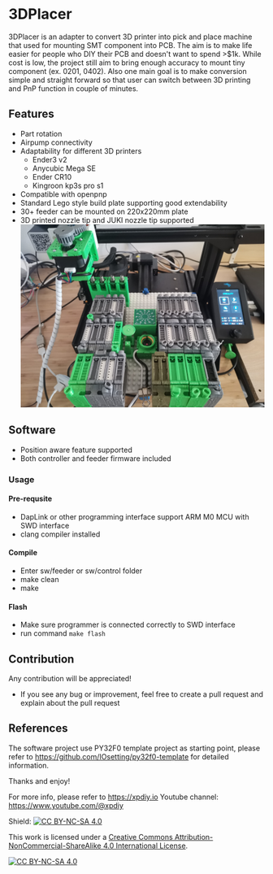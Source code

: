 # 3DPlacer
3DPlacer is an adapter to convert 3D printer into pick and place machine that used 
for mounting SMT component into PCB. The aim is to make life easier for people who DIY their PCB 
and doesn't want to spend >$1k. While cost is low, the project still aim to bring enough accuracy
to mount tiny component (ex. 0201, 0402). Also one main goal is to make conversion simple and straight 
forward so that user can switch between 3D printing and PnP function in couple of minutes.
## Features
* Part rotation
* Airpump connectivity
* Adaptability for different 3D printers
  - Ender3 v2
  - Anycubic Mega SE
  - Ender CR10
  - Kingroon kp3s pro s1
* Compatible with openpnp
* Standard Lego style build plate supporting good extendability
* 30+ feeder can be mounted on 220x220mm plate
* 3D printed nozzle tip and JUKI nozzle tip supported
![3DPlacer for Ender3 v2](https://github.com/xpDIY/3DPlacer/blob/main/pictures/3dplacer_ender3_v2.jpg)

## Software
* Position aware feature supported
* Both controller and feeder firmware included

### Usage

#### Pre-requsite
* DapLink or other programming interface support ARM M0 MCU with SWD interface
* clang compiler installed

#### Compile
* Enter sw/feeder or sw/control folder
* make clean
* make

#### Flash
* Make sure programmer is connected correctly to SWD interface
* run command `make flash`

## Contribution

Any contribution will be appreciated!

* If you see any bug or improvement, feel free to create a pull request and explain about the pull request

## References

The software project use PY32F0 template project as starting point, please refer to https://github.com/IOsetting/py32f0-template for detailed information.

Thanks and enjoy!

For more info, please refer to https://xpdiy.io
Youtube channel: https://www.youtube.com/@xpdiy


Shield: [![CC BY-NC-SA 4.0][cc-by-nc-sa-shield]][cc-by-nc-sa]

This work is licensed under a
[Creative Commons Attribution-NonCommercial-ShareAlike 4.0 International License][cc-by-nc-sa].

[![CC BY-NC-SA 4.0][cc-by-nc-sa-image]][cc-by-nc-sa]

[cc-by-nc-sa]: http://creativecommons.org/licenses/by-nc-sa/4.0/
[cc-by-nc-sa-image]: https://licensebuttons.net/l/by-nc-sa/4.0/88x31.png
[cc-by-nc-sa-shield]: https://img.shields.io/badge/License-CC%20BY--NC--SA%204.0-lightgrey.svg
